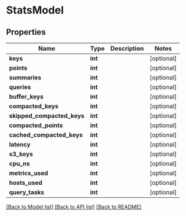 # StatsModel

## Properties
Name | Type | Description | Notes
------------ | ------------- | ------------- | -------------
**keys** | **int** |  | [optional] 
**points** | **int** |  | [optional] 
**summaries** | **int** |  | [optional] 
**queries** | **int** |  | [optional] 
**buffer_keys** | **int** |  | [optional] 
**compacted_keys** | **int** |  | [optional] 
**skipped_compacted_keys** | **int** |  | [optional] 
**compacted_points** | **int** |  | [optional] 
**cached_compacted_keys** | **int** |  | [optional] 
**latency** | **int** |  | [optional] 
**s3_keys** | **int** |  | [optional] 
**cpu_ns** | **int** |  | [optional] 
**metrics_used** | **int** |  | [optional] 
**hosts_used** | **int** |  | [optional] 
**query_tasks** | **int** |  | [optional] 

[[Back to Model list]](../README.md#documentation-for-models) [[Back to API list]](../README.md#documentation-for-api-endpoints) [[Back to README]](../README.md)


